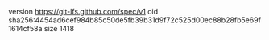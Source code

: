 version https://git-lfs.github.com/spec/v1
oid sha256:4454ad6cef984b85c50de5fb39b31d9f72c525d00ec88b28fb5e69f1614cf58a
size 1418
